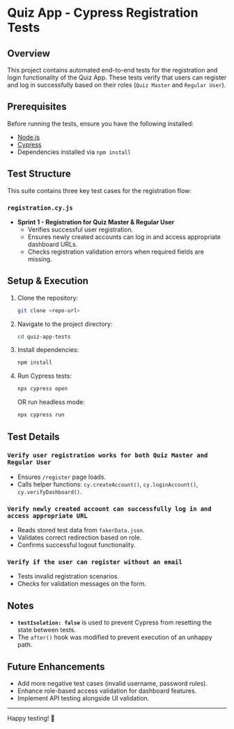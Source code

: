 # Quiz App - Cypress Registration Tests

## Overview
This project contains automated end-to-end tests for the registration and login functionality of the Quiz App. These tests verify that users can register and log in successfully based on their roles (`Quiz Master` and `Regular User`).

## Prerequisites
Before running the tests, ensure you have the following installed:
- [Node.js](https://nodejs.org/)
- [Cypress](https://www.cypress.io/)
- Dependencies installed via `npm install`

## Test Structure
This suite contains three key test cases for the registration flow:

### `registration.cy.js`
- **Sprint 1 - Registration for Quiz Master & Regular User**
  - Verifies successful user registration.
  - Ensures newly created accounts can log in and access appropriate dashboard URLs.
  - Checks registration validation errors when required fields are missing.

## Setup & Execution
1. Clone the repository:
   ```sh
   git clone <repo-url>
   ```
2. Navigate to the project directory:
   ```sh
   cd quiz-app-tests
   ```
3. Install dependencies:
   ```sh
   npm install
   ```
4. Run Cypress tests:
   ```sh
   npx cypress open
   ```
   OR run headless mode:
   ```sh
   npx cypress run
   ```

## Test Details
### `Verify user registration works for both Quiz Master and Regular User`
- Ensures `/register` page loads.
- Calls helper functions: `cy.createAccount()`, `cy.loginAccount()`, `cy.verifyDashboard()`.

### `Verify newly created account can successfully log in and access appropriate URL`
- Reads stored test data from `fakerData.json`.
- Validates correct redirection based on role.
- Confirms successful logout functionality.

### `Verify if the user can register without an email`
- Tests invalid registration scenarios.
- Checks for validation messages on the form.

## Notes
- **`testIsolation: false`** is used to prevent Cypress from resetting the state between tests.
- The `after()` hook was modified to prevent execution of an unhappy path.

## Future Enhancements
- Add more negative test cases (invalid username, password rules).
- Enhance role-based access validation for dashboard features.
- Implement API testing alongside UI validation.

---

Happy testing! 🚀


